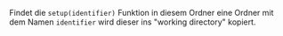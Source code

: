 Findet die `setup(identifier)` Funktion in diesem Ordner eine Ordner mit dem Namen `identifier` wird dieser ins "working directory" kopiert.
